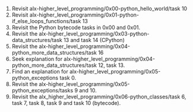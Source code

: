 1. Revisit alx-higher_level_programming/0x00-python_hello_world/task 10
2. Revisit alx-higher_level_programming/0x01-python-if_else_loops_functions/task 13
3. Revisit the Python bytecode tasks in 0x00 and 0x01.
4. Revisit the alx-higher_level_programming/0x03-python-data_structures/task 13 and task 14 (CPython)
5. Revisit the alx-higher_level_programming/0x04-python_more_data_structures/task 16
6. Seek explanation for alx-higher_level_programming/0x04-python_more_data_structures/task 12, task 13.
7. Find an explanation for  alx-higher_level_programming/0x05-python_exceptions task 0.
8. Revisit the alx-higher_level_programming/0x05-python_exceptions/tasks 9 and 10.
9. Revisit the alx_higher_level_programming/0x06-python_classes/task 6, task 7, task 8, task 9 and task 10 (bytecode).
